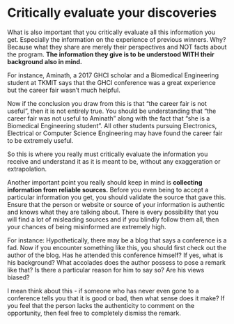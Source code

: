 # Critically evaluate your discoveries

What is also important that you critically evaluate all this information you get. Especially the information on the experience of previous winners. Why? Because what they share are merely their perspectives and NOT facts about the program. **The information they give is to be understood WITH their background also in mind.**

For instance, Aminath, a 2017 GHCI scholar and a Biomedical Engineering student at TKMIT says that the GHCI conference was a great experience but the career fair wasn’t much helpful.

Now if the conclusion you draw from this is that “the career fair is not useful”, then it is not entirely true. You should be understanding that “the career fair was not useful to Aminath” along with the fact that “she is a Biomedical Engineering student”. All other students pursuing Electronics, Electrical or Computer Science Engineering may have found the career fair to be extremely useful.

So this is where you really must critically evaluate the information you receive and understand it as it is meant to be, without any exaggeration or extrapolation.

Another important point you really should keep in mind is **collecting information from reliable sources.** Before you even being to accept a particular information you get, you should validate the source that gave this. Ensure that the person or website or source of your information is authentic and knows what they are talking about. There is every possibility that you will find a lot of misleading sources and if you blindly follow them all, then your chances of being misinformed are extremely high.

For instance: Hypothetically, there may be a blog that says a conference is a fad. Now if you encounter something like this, you should first check out the author of the blog. Has he attended this conference himself? If yes, what is his background? What accolades does the author possess to pose a remark like that? Is there a particular reason for him to say so? Are his views biased?

I mean think about this - if someone who has never even gone to a conference tells you that it is good or bad, then what sense does it make? If you feel that the person lacks the authenticity to comment on the opportunity, then feel free to completely dismiss the remark.

